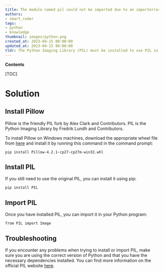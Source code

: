 ```yaml
---
title: The module named pil could not be imported due to an importerror
authors:
- smart_coder
tags:
- python
- knowledge
thumbnail: images/python.png
created_at: 2023-04-15 00:00:00
updated_at: 2023-04-15 00:00:00
tldr: The Python Imaging Library (PIL) must be installed to use PIL in Python.
---
```


**Contents**

[TOC]

# Solution

## Install Pillow
Pillow is the friendly PIL fork by Alex Clark and Contributors. PIL is the Python Imaging Library by Fredrik Lundh and Contributors.

To install Pillow on Windows machines, download the appropriate wheel file from [here](https://www.lfd.uci.edu/~gohlke/pythonlibs/#pillow) and install it by running this command in the command prompt:

```
pip install Pillow‑4.2.1‑cp27‑cp27m‑win32.whl
```

## Install PIL
If you still need to use the original PIL, you can install it using pip:

```
pip install PIL
```

## Import PIL
Once you have installed PIL, you can import it in your Python program:

```
from PIL import Image
```

## Troubleshooting
If you encounter any problems when trying to install or import PIL, make sure you are using the correct version of Python and that you have the necessary dependencies installed. You can find more information on the official PIL website [here](https://pillow.readthedocs.io/en/stable/installation.html).
